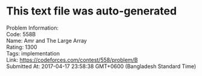 # This text file was auto-generated  
  
Problem Information:  
Code: 558B  
Name: Amr and The Large Array  
Rating: 1300  
Tags: implementation  
Link: https://codeforces.com/contest/558/problem/B  
Submitted At: 2017-04-17 23:58:38 GMT+0600 (Bangladesh Standard Time)  
